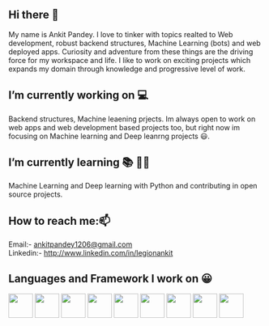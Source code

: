 ## Hi there 👋

My name is Ankit Pandey. I love to tinker with topics realted to Web development, robust backend structures, Machine Learning (bots) and web deployed apps. Curiosity and adventure from these things are the driving force for my workspace and life. I like to work on exciting projects which expands my domain through knowledge and progressive level of work.     

## I’m currently working on 💻

Backend structures, Machine leaening prjects. Im always open to work on web apps and web development based projects too, but right now im focusing on Machine learning and Deep leanrng projects 😃.

## I’m currently learning 📚 👨‍🎓

Machine Learning and Deep learning with Python and contributing in open source projects.

## How to reach me:📫 

Email:- ankitpandey1206@gmail.com <br>
Linkedin:- http://www.linkedin.com/in/legionankit

## Languages and Framework I work on 😀

<div>
  <img height="48" src="https://user-images.githubusercontent.com/54438663/114385833-1db5ca80-9bae-11eb-9dfd-3c4a53f85279.png"> 
  <img height ="48" src="https://user-images.githubusercontent.com/54438663/114390069-67ed7a80-9bb3-11eb-9b26-27406de773d1.png">   
  <img height ="48" src="https://user-images.githubusercontent.com/54438663/114389967-4c826f80-9bb3-11eb-82b1-6a80a672636c.png">  
  <img height ="48" src="https://user-images.githubusercontent.com/54438663/114390459-eea25780-9bb3-11eb-916a-0d5ad27a8866.png"> 
  <img height="48" src="https://user-images.githubusercontent.com/54438663/114387085-aa14bd00-9baf-11eb-93f8-95557c20c8fd.png"> 
  <img height="48" src="https://user-images.githubusercontent.com/54438663/114389807-180eb380-9bb3-11eb-9f60-50f10fdbdc9d.png">
  <img height="48" src="https://user-images.githubusercontent.com/54438663/114825084-61dde080-9de3-11eb-89e9-fc4964a0f155.png">
  <img height="48" src="https://user-images.githubusercontent.com/54438663/114825219-8e91f800-9de3-11eb-9198-ca1eb0e50b2d.png">
  <img height="48" src="https://user-images.githubusercontent.com/54438663/114825541-fc3e2400-9de3-11eb-93c2-50a9e4115596.png">
</div>

